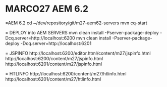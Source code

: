 # MARCO27 AEM 6.2

=AEM 6.2
cd ~/dev/repository/git/m27-aem62-servers
mvn cq-start

= DEPLOY into AEM SERVERS
mvn clean install -Pserver-package-deploy -Dcq.server=http://localhost:6200
mvn clean install -Pserver-package-deploy -Dcq.server=http://localhost:6201

= JSPINFO
http://localhost:6200/editor.html/content/m27/jspinfo.html
http://localhost:6200/content/m27/jspinfo.html
http://localhost:6201/content/m27/jspinfo.html

= HTLINFO
http://localhost:6200/content/m27/htlinfo.html
http://localhost:6201/content/m27/htlinfo.html
